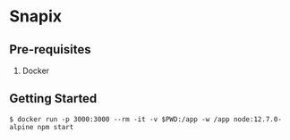 # Snapix

## Pre-requisites
1. Docker

## Getting Started
```
$ docker run -p 3000:3000 --rm -it -v $PWD:/app -w /app node:12.7.0-alpine npm start
```

